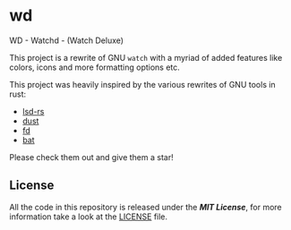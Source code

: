 # wd
WD - Watchd -  (Watch Deluxe)

This project is a rewrite of GNU `watch` with a myriad of added features like
colors, icons and more formatting options etc.

This project was heavily inspired by the various rewrites of GNU tools in rust:
- [lsd-rs](https://github.com/lsd-rs/lsd)
- [dust](https://github.com/bootandy/dust)
- [fd](https://github.com/sharkdp/fd)
- [bat](https://github.com/sharkdp/bat)

Please check them out and give them a star!

## License

All the code in this repository is released under the ***MIT License***, for more information take a look at the [LICENSE] file.

[LICENSE]: https://github.com/HyperEntangledQubit/wd/blob/master/LICENSE

